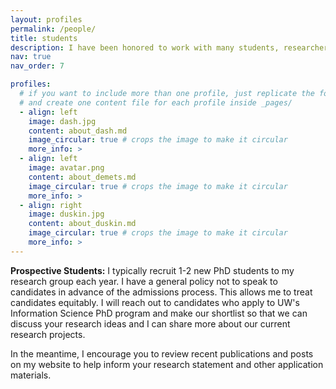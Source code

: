 ```yaml
---
layout: profiles
permalink: /people/
title: students
description: I have been honored to work with many students, researchers, postdoctoral scholars, and collaborators over the years.  
nav: true
nav_order: 7

profiles:
  # if you want to include more than one profile, just replicate the following block
  # and create one content file for each profile inside _pages/
  - align: left
    image: dash.jpg
    content: about_dash.md
    image_circular: true # crops the image to make it circular
    more_info: >
  - align: left
    image: avatar.png
    content: about_demets.md
    image_circular: true # crops the image to make it circular
    more_info: >    
  - align: right
    image: duskin.jpg
    content: about_duskin.md
    image_circular: true # crops the image to make it circular
    more_info: >
---
```


**Prospective Students:** I typically recruit 1-2 new PhD students to my research group each year. I have a general policy not to speak to candidates in advance of the admissions process. This allows me to treat candidates equitably. I will reach out to candidates who apply to UW's Information Science PhD program and make our shortlist so that we can discuss your research ideas and I can share more about our current research projects. 

In the meantime, I encourage you to review recent publications and posts on my website to help inform your research statement and other application materials. 
